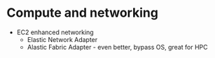 # Compute and networking

* EC2 enhanced networking
  * Elastic Network Adapter
  * Alastic Fabric Adapter - even better, bypass OS, great for HPC